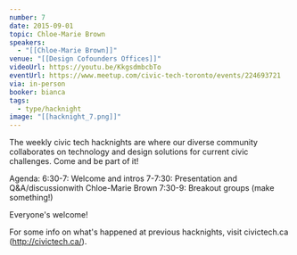 ```yaml
---
number: 7
date: 2015-09-01
topic: Chloe-Marie Brown
speakers:
  - "[[Chloe-Marie Brown]]"
venue: "[[Design Cofounders Offices]]"
videoUrl: https://youtu.be/KkgsdmbcbTo
eventUrl: https://www.meetup.com/civic-tech-toronto/events/224693721
via: in-person
booker: bianca
tags:
  - type/hacknight
image: "[[hacknight_7.png]]"
---
```


The weekly civic tech hacknights are where our diverse community collaborates on technology and design solutions for current civic challenges. Come and be part of it!

Agenda:
6:30-7: Welcome and intros
7-7:30: Presentation and Q&A/discussionwith Chloe-Marie Brown
7:30-9: Breakout groups (make something!)

Everyone's welcome!

For some info on what's happened at previous hacknights, visit civictech.ca (http://civictech.ca/).